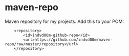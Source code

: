 # maven-repo
Maven repository for my projects. Add this to your POM:

		<repository>
			<id>indvd00m-github-repo</id>
			<url>https://github.com/indvd00m/maven-repo/raw/master/repository</url>
		</repository>
